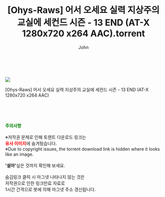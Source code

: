 ﻿---
layout: post
title:  "    [Ohys-Raws] 어서 오세요 실력 지상주의 교실에 세컨드 시즌 - 13 END (AT-X 1280x720 x264 AAC).torrent"
author: John
categories: [ 애니/만화 ]
tags: [  ]
image: https://torrentrj56.com/uploadfile/full/376060d2031bc043b35da84a27a9d5196f87d3a6.jpg 
description: "    [Ohys-Raws] 어서 오세요 실력 지상주의 교실에 세컨드 시즌 - 13 END (AT-X 1280x720 x264 AAC) torrent 정보 공유"
toc: true
toc_sticky: true
---

<br>
<p><img src="https://torrentrj56.com/uploadfile/full/376060d2031bc043b35da84a27a9d5196f87d3a6.jpg"/></p>
 [Ohys-Raws] 어서 오세요 실력 지상주의 교실에 세컨드 시즌 - 13 END (AT-X 1280x720 x264 AAC)  
    
<br><br><br>
<p data-ke-size="size16"><b><span style="color: green;">주의사항</span></b><br /><br />※저작권 문제로 인해 토렌트 다운로드 링크는<br /><b><span style="color: red;">유사 이미지</span></b>에 숨겨뒀습니다.<br />※Due to copyright issues, the torrent download link is hidden where it looks like an image.<br /><br /><b>'설마'</b>싶은 것까지 확인해 보세요.<br /><br />숨김링크 클릭 시 마그넷 나타나지 않는 것은<br />저작권으로 인한 링크만료 자료로<br />1시간 간격으로 봇에 의해 마그넷 주소 갱신됩니다.</p>
